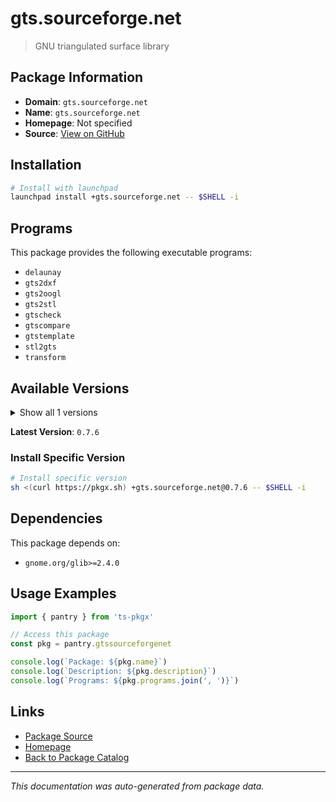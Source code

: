 # gts.sourceforge.net

> GNU triangulated surface library

## Package Information

- **Domain**: `gts.sourceforge.net`
- **Name**: `gts.sourceforge.net`
- **Homepage**: Not specified
- **Source**: [View on GitHub](https://github.com/pkgxdev/pantry/tree/main/projects/gts.sourceforge.net/package.yml)

## Installation

```bash
# Install with launchpad
launchpad install +gts.sourceforge.net -- $SHELL -i
```

## Programs

This package provides the following executable programs:

- `delaunay`
- `gts2dxf`
- `gts2oogl`
- `gts2stl`
- `gtscheck`
- `gtscompare`
- `gtstemplate`
- `stl2gts`
- `transform`

## Available Versions

<details>
<summary>Show all 1 versions</summary>

- `0.7.6`

</details>

**Latest Version**: `0.7.6`

### Install Specific Version

```bash
# Install specific version
sh <(curl https://pkgx.sh) +gts.sourceforge.net@0.7.6 -- $SHELL -i
```

## Dependencies

This package depends on:

- `gnome.org/glib>=2.4.0`

## Usage Examples

```typescript
import { pantry } from 'ts-pkgx'

// Access this package
const pkg = pantry.gtssourceforgenet

console.log(`Package: ${pkg.name}`)
console.log(`Description: ${pkg.description}`)
console.log(`Programs: ${pkg.programs.join(', ')}`)
```

## Links

- [Package Source](https://github.com/pkgxdev/pantry/tree/main/projects/gts.sourceforge.net/package.yml)
- [Homepage](#)
- [Back to Package Catalog](../package-catalog.md)

---

*This documentation was auto-generated from package data.*
